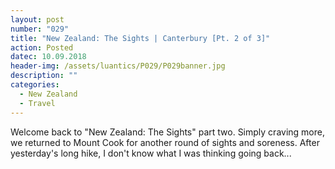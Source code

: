 ```yaml
---
layout: post
number: "029"
title: "New Zealand: The Sights | Canterbury [Pt. 2 of 3]"
action: Posted
datec: 10.09.2018
header-img: /assets/luantics/P029/P029banner.jpg
description: ""
categories:
  - New Zealand
  - Travel
---
```


Welcome back to "New Zealand: The Sights" part two. Simply craving more, we returned to Mount Cook for another round of sights and soreness. After yesterday's long hike, I don't know what I was thinking going back... 

<div class="imageset">
	<img src="{{ baseurl }}/assets/luantics/P028/P029NZ01.jpg" alt=""/>
</div>

<div class="imageset">	
	<div class="row">
		<img src="{{ baseurl }}/assets/luantics/P029/P029NZa.jpg" alt="" class="half"/>
		<img src="{{ baseurl }}/assets/luantics/P029/P029NZb.jpg" alt="" class="half"/>
	</div>
</div>
